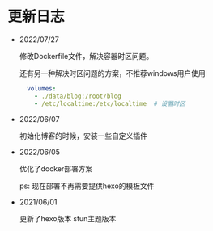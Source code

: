 # 更新日志
- 2022/07/27

  修改Dockerfile文件，解决容器时区问题。
  
  还有另一种解决时区问题的方案，不推荐windows用户使用
  ```yml
    volumes:
      - ./data/blog:/root/blog
      - /etc/localtime:/etc/localtime  # 设置时区
  ```

- 2022/06/07
  
  初始化博客的时候，安装一些自定义插件

- 2022/06/05
  
  优化了docker部署方案

  ps: 现在部署不再需要提供hexo的模板文件
  
- 2021/06/01
  
  更新了hexo版本 stun主题版本

